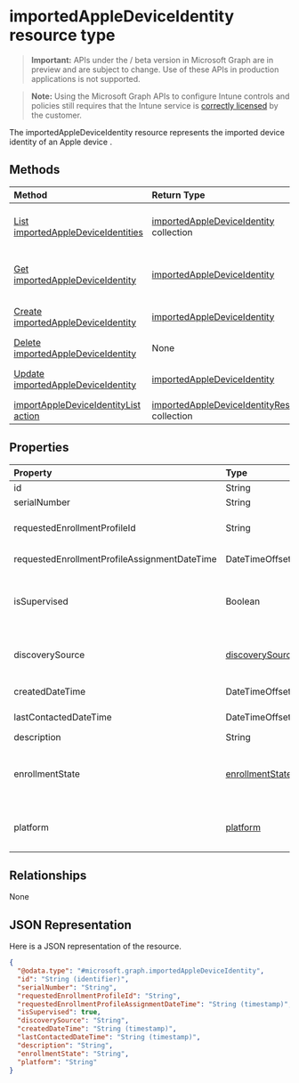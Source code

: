 ﻿# importedAppleDeviceIdentity resource type

> **Important:** APIs under the / beta version in Microsoft Graph are in preview and are subject to change. Use of these APIs in production applications is not supported.

> **Note:** Using the Microsoft Graph APIs to configure Intune controls and policies still requires that the Intune service is [correctly licensed](https://go.microsoft.com/fwlink/?linkid=839381) by the customer.

The importedAppleDeviceIdentity resource represents the imported device identity of an Apple device .
## Methods
|Method|Return Type|Description|
|:---|:---|:---|
|[List importedAppleDeviceIdentities](../api/intune_corpenrollment_importedappledeviceidentity_list.md)|[importedAppleDeviceIdentity](../resources/intune_corpenrollment_importedappledeviceidentity.md) collection|List properties and relationships of the [importedAppleDeviceIdentity](../resources/intune_corpenrollment_importedappledeviceidentity.md) objects.|
|[Get importedAppleDeviceIdentity](../api/intune_corpenrollment_importedappledeviceidentity_get.md)|[importedAppleDeviceIdentity](../resources/intune_corpenrollment_importedappledeviceidentity.md)|Read properties and relationships of the [importedAppleDeviceIdentity](../resources/intune_corpenrollment_importedappledeviceidentity.md) object.|
|[Create importedAppleDeviceIdentity](../api/intune_corpenrollment_importedappledeviceidentity_create.md)|[importedAppleDeviceIdentity](../resources/intune_corpenrollment_importedappledeviceidentity.md)|Create a new [importedAppleDeviceIdentity](../resources/intune_corpenrollment_importedappledeviceidentity.md) object.|
|[Delete importedAppleDeviceIdentity](../api/intune_corpenrollment_importedappledeviceidentity_delete.md)|None|Deletes a [importedAppleDeviceIdentity](../resources/intune_corpenrollment_importedappledeviceidentity.md).|
|[Update importedAppleDeviceIdentity](../api/intune_corpenrollment_importedappledeviceidentity_update.md)|[importedAppleDeviceIdentity](../resources/intune_corpenrollment_importedappledeviceidentity.md)|Update the properties of a [importedAppleDeviceIdentity](../resources/intune_corpenrollment_importedappledeviceidentity.md) object.|
|[importAppleDeviceIdentityList action](../api/intune_corpenrollment_importedappledeviceidentity_importappledeviceidentitylist.md)|[importedAppleDeviceIdentityResult](../resources/intune_corpenrollment_importedappledeviceidentityresult.md) collection|Not yet documented|

## Properties
|Property|Type|Description|
|:---|:---|:---|
|id|String|Key of the entity.|
|serialNumber|String|Device serial number|
|requestedEnrollmentProfileId|String|Enrollment profile Id admin intends to apply to the device during next enrollment|
|requestedEnrollmentProfileAssignmentDateTime|DateTimeOffset|The time enrollment profile was assigned to the device|
|isSupervised|Boolean|Indicates if the Apple device is supervised. More information is at: https://support.apple.com/en-us/HT202837|
|discoverySource|[discoverySource](../resources/intune_corpenrollment_discoverysource.md)|Apple device discovery source. Possible values are: `unknown`, `adminImport`, `deviceEnrollmentProgram`.|
|createdDateTime|DateTimeOffset|Created Date Time of the device|
|lastContactedDateTime|DateTimeOffset|Last Contacted Date Time of the device|
|description|String|The description of the device|
|enrollmentState|[enrollmentState](../resources/intune_corpenrollment_enrollmentstate.md)|The state of the device in Intune. Possible values are: `unknown`, `enrolled`, `pendingReset`, `failed`, `notContacted`.|
|platform|[platform](../resources/intune_corpenrollment_platform.md)|The platform of the Device. Possible values are: `unknown`, `ios`, `android`, `windows`, `windowsMobile`, `macOS`.|

## Relationships
None
## JSON Representation
Here is a JSON representation of the resource.
<!-- {
  "blockType": "resource",
  "keyProperty": "id",
  "@odata.type": "microsoft.graph.importedAppleDeviceIdentity"
}
-->
``` json
{
  "@odata.type": "#microsoft.graph.importedAppleDeviceIdentity",
  "id": "String (identifier)",
  "serialNumber": "String",
  "requestedEnrollmentProfileId": "String",
  "requestedEnrollmentProfileAssignmentDateTime": "String (timestamp)",
  "isSupervised": true,
  "discoverySource": "String",
  "createdDateTime": "String (timestamp)",
  "lastContactedDateTime": "String (timestamp)",
  "description": "String",
  "enrollmentState": "String",
  "platform": "String"
}
```



